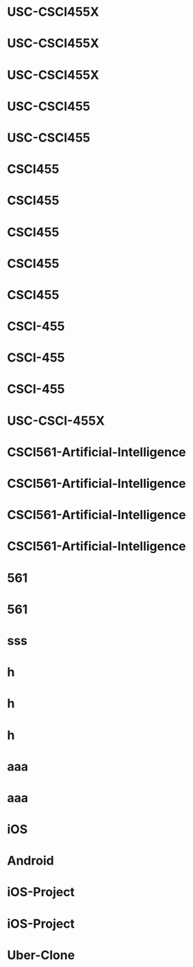 # USC-CSCI455X
# USC-CSCI455X
# USC-CSCI455X
# USC-CSCI455
# USC-CSCI455
# CSCI455
# CSCI455
# CSCI455
# CSCI455
# CSCI455
# CSCI-455
# CSCI-455
# CSCI-455
# USC-CSCI-455X
# CSCI561-Artificial-Intelligence
# CSCI561-Artificial-Intelligence
# CSCI561-Artificial-Intelligence
# CSCI561-Artificial-Intelligence
# 561
# 561
# sss
# h
# h
# h
# aaa
# aaa
# iOS
# Android
# iOS-Project
# iOS-Project
# Uber-Clone
